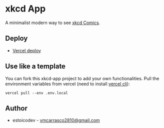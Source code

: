 # xkcd App

A minimalist modern way to see [xkcd Comics](https://xkcd.com/).

## Deploy

- [Vercel deploy](https://xkcd-app-olive.vercel.app/)

## Use like a template

You can fork this xkcd-app project to add your own functionalities.
Pull the environment variables from vercel (need to install [vercel cli](https://vercel.com/docs/cli)):

```shell
vercel pull --env .env.local
```

## Author

- estoicodev - <vmcarrasco2810@gmail.com>
